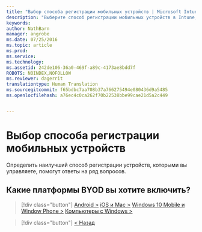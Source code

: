 ```yaml
---
title: "Выбор способа регистрации мобильных устройств | Microsoft Intune"
description: "Выберите способ регистрации мобильных устройств в Intune, ответив на несколько простых вопросов."
keywords: 
author: NathBarn
manager: angrobe
ms.date: 07/25/2016
ms.topic: article
ms.prod: 
ms.service: 
ms.technology: 
ms.assetid: 242de106-36a0-469f-a89c-4173ae8bdd7f
ROBOTS: NOINDEX,NOFOLLOW
ms.reviewer: dagerrit
translationtype: Human Translation
ms.sourcegitcommit: f65bdbc7aa708b37a766275494e080436d9a5485
ms.openlocfilehash: a76ec4c0ca262f70b22538bbe99cae21d5a2c449


---
```

# Выбор способа регистрации мобильных устройств

Определить наилучший способ регистрации устройств, которыми вы управляете, помогут ответы на ряд вопросов.

## **Какие платформы BYOD вы хотите включить?**

> [!div class="button"]
[Android >](/intune/deploy-use/set-up-android-management-with-microsoft-intune) [iOS и Mac >](/intune/deploy-use/set-up-ios-and-mac-management-with-microsoft-intune) [Windows 10 Mobile и Window Phone >](/intune/deploy-use/set-up-windows-phone-management-with-microsoft-intune) [Компьютеры с Windows >](/intune/deploy-use/set-up-windows-device-management-with-microsoft-intune)

> [!div class="button"]
[< Назад](choose-how-to-enroll-devices1.md)



<!--HONumber=Aug16_HO3-->


